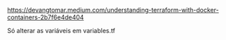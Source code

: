 <https://devangtomar.medium.com/understanding-terraform-with-docker-containers-2b7f6e4de404>

Só alterar as variáveis em variables.tf


